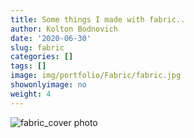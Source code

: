 ```yaml
---
title: Some things I made with fabric..
author: Kolton Bodnovich
date: '2020-06-30'
slug: fabric
categories: []
tags: []
image: img/portfolio/Fabric/fabric.jpg
showonlyimage: no
weight: 4
---
```



![fabric_cover photo](/portfolio/Fabric_files/fabric_cover.jpg)


